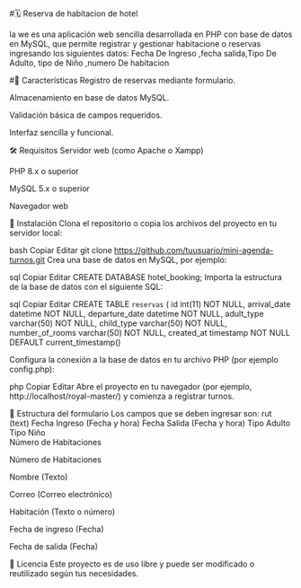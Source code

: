 #🗓️ Reserva de habitacion de hotel


la we  es una aplicación web sencilla desarrollada en PHP con base de datos en MySQL, que permite registrar y gestionar habitacione o reservas ingresando los siguientes datos: Fecha De Ingreso ,fecha salida,Tipo De Adulto, tipo de Niño ,numero De habitacion

#📌 Características
Registro de reservas mediante formulario.

Almacenamiento en base de datos MySQL.

Validación básica de campos requeridos.

Interfaz sencilla y funcional.

🛠️ Requisitos
Servidor web (como Apache o Xampp)

PHP 8.x o superior

MySQL 5.x o superior

Navegador web

🚀 Instalación
Clona el repositorio o copia los archivos del proyecto en tu servidor local:

bash
Copiar
Editar
git clone https://github.com/tuusuario/mini-agenda-turnos.git
Crea una base de datos en MySQL, por ejemplo:

sql
Copiar
Editar
CREATE DATABASE hotel_booking;
Importa la estructura de la base de datos con el siguiente SQL:

sql
Copiar
Editar
CREATE TABLE `reservas` (
  id int(11) NOT NULL,
  arrival_date datetime NOT NULL,
  departure_date datetime NOT NULL,
  adult_type varchar(50) NOT NULL,
  child_type varchar(50) NOT NULL,
  number_of_rooms varchar(50) NOT NULL,
  created_at timestamp NOT NULL DEFAULT current_timestamp()

Configura la conexión a la base de datos en tu archivo PHP (por ejemplo config.php):

php
Copiar
Editar
Abre el proyecto en tu navegador (por ejemplo, http://localhost/royal-master/) y comienza a registrar turnos.

🧾 Estructura del formulario
Los campos que se deben ingresar son:
rut	 (text)
Fecha Ingreso	(Fecha y hora)
Fecha Salida (Fecha y hora)
Tipo Adulto
Tipo Niño	
Número de Habitaciones

Número de Habitaciones

Nombre (Texto)

Correo (Correo electrónico)

Habitación (Texto o número)

Fecha de ingreso (Fecha)

Fecha de salida (Fecha)


📄 Licencia
Este proyecto es de uso libre y puede ser modificado o reutilizado según tus necesidades.
